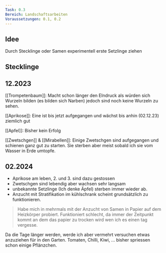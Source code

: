 ```yaml
---
Task: 0.3
Bereich: Landschaftsarbeiten
Voraussetzungen: 0.1, 0.2
---
```


## Idee

Durch Stecklinge oder Samen experimentell erste Setzlinge ziehen

## Stecklinge

## 12.2023
[[Trompetenbaum]]: Macht schon länger den EIndruck als würden sich Wurzeln bilden (es bilden sich Narben) jedoch sind noch keine Wurzeln zu sehen.

[[Aprikose]]: Eine ist bis jetzt aufgegangen und wächst bis anhin (02.12.23) ziemlich gut

[[Apfel]]: Bisher kein Erfolg

[[Zwetschgen]] & [[Mirabellen]]: Einige Zwetschgen sind aufgegangen und schienen ganz gut zu starten. Sie sterben aber meist sobald ich sie vom Wasser in Erde umtopfe.

## 02.2024
- Aprikose am leben, 2. und 3. sind dazu gestossen
- Zwetschgen sind lebendig aber wachsen sehr langsam
- unbekannte Setzlinge (Ich denke Äpfel) sterben immer wieder ab.
- Anzucht mit Stratifikation im kühlschrank scheint grundsätzlich zu funktionieren.

> Habe mich in mehrmals mit der Anzucht von Samen in Papier auf dem Heizkörper probiert. Funktioniert schlecht, da immer der Zeitpunkt kommt an dem das papier zu trocken wird wen ich es einen tag vergesse.

Da die Tage länger werden, werde ich aber vermehrt versuchen etwas anzuziehen für in den Garten.
Tomaten, Chilli, Kiwi, ... bisher spriessen schon einige Pflänzchen.















